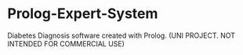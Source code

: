 # Prolog-Expert-System

Diabetes Diagnosis software created with Prolog. (UNI PROJECT. NOT INTENDED FOR COMMERCIAL USE)
